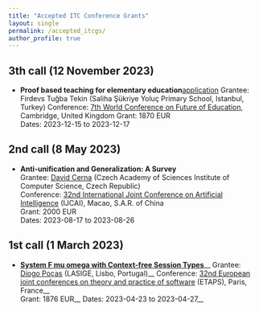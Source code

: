 ```yaml
---
title: "Accepted ITC Conference Grants"
layout: single
permalink: /accepted_itcgs/
author_profile: true
---
```


<!--
* **Title**__
  Grantee: __
  Conference: __
  Grant: 0 EUR__
  Dates: 2023-03-01 to 2023-04-01__
-->

## 3th call (12 November 2023)

* **Proof based teaching for elementary education**[application](/_pages/stsm/tekin-app.pdf)
  Grantee: Firdevs Tuğba Tekin (Saliha Şükriye Yoluç Primary School, Istanbul, Turkey) 
  Conference: [7th World Conference on Future of Education](https://www.wcfeducation.org/), Cambridge, United Kingdom 
  Grant: 1870 EUR  
  Dates: 2023-12-15 to 2023-12-17


## 2nd call (8 May 2023)

* **Anti-unification and Generalization: A Survey**  
  Grantee: [David Cerna](https://www.cs.cas.cz/dcerna) (Czech Academy of Sciences Institute of Computer Science, Czech Republic)  
  Conference: [32nd International Joint Conference on Artificial Intelligence](https://ijcai-23.org) (IJCAI), Macao, S.A.R. of China  
  Grant: 2000 EUR  
  Dates: 2023-08-17 to 2023-08-26  


## 1st call (1 March 2023)

* **[System F mu omega with Context-free Session Types](https://arxiv.org/abs/2301.08659)**__
  Grantee: [Diogo Poças](https://diogopocas1991.gitlab.io) (LASIGE, Lisbo, Portugal)__
  Conference: [32nd European joint conferences on theory and practice of software](https://etaps.org/2023/) (ETAPS), Paris, France__  
  Grant: 1876 EUR__
  Dates: 2023-04-23 to 2023-04-27__
